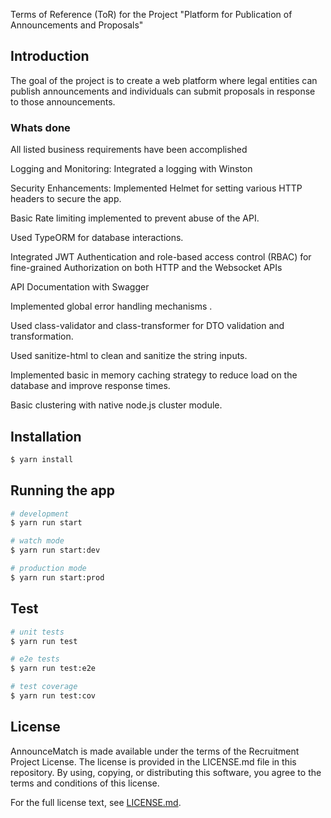Terms of Reference (ToR) for the Project "Platform for Publication of Announcements and Proposals"

## Introduction

The goal of the project is to create a web platform where legal entities can publish announcements and individuals can submit proposals in response to those announcements.

### Whats done

All listed business requirements have been accomplished

Logging and Monitoring: Integrated a logging with Winston

Security Enhancements: Implemented Helmet for setting various HTTP headers to secure the app.

Basic Rate limiting implemented to prevent abuse of the API.

Used TypeORM for database interactions.

Integrated JWT Authentication and role-based access control (RBAC) for fine-grained Authorization on both HTTP and the Websocket APIs

API Documentation with Swagger

Implemented global error handling mechanisms .

Used class-validator and class-transformer for DTO validation and transformation.

Used sanitize-html to clean and sanitize the string inputs.

Implemented basic in memory caching strategy to reduce load on the database and improve response times.

Basic clustering with native node.js cluster module.

## Installation

```bash
$ yarn install
```

## Running the app

```bash
# development
$ yarn run start

# watch mode
$ yarn run start:dev

# production mode
$ yarn run start:prod
```

## Test

```bash
# unit tests
$ yarn run test

# e2e tests
$ yarn run test:e2e

# test coverage
$ yarn run test:cov
```

## License

AnnounceMatch is made available under the terms of the Recruitment Project License. The license is provided in the LICENSE.md file in this repository. By using, copying, or distributing this software, you agree to the terms and conditions of this license.

For the full license text, see [LICENSE.md](./LICENSE.md).
